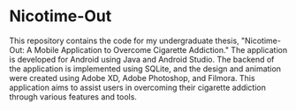 # Nicotime-Out

This repository contains the code for my undergraduate thesis, "Nicotime-Out: A Mobile Application to Overcome Cigarette Addiction." The application is developed for Android using Java and Android Studio. The backend of the application is implemented using SQLite, and the design and animation were created using Adobe XD, Adobe Photoshop, and Filmora. This application aims to assist users in overcoming their cigarette addiction through various features and tools.
